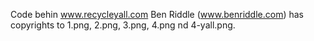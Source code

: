 Code behin www.recycleyall.com
Ben Riddle (www.benriddle.com) has copyrights to 1.png, 2.png, 3.png, 4.png nd 4-yall.png.